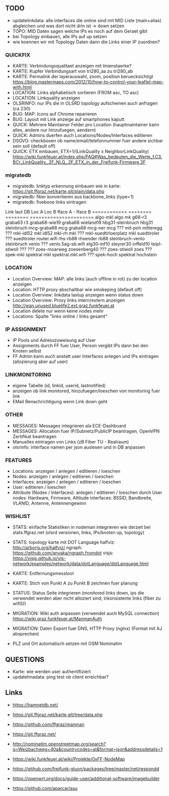 ## TODO

* updatelinkdata: alle interfaces die online sind mit MID Liste (main+alias) abgleichen und was dort nicht drin ist -> down setzen
* TOPO: MID Daten sagen welche IPs es noch auf dem Geraet gibt
 * bei Topology einbauen, alle IPs auf up setzen
 * wie koennen wir mit Topology Daten dann die Links einer IP zuordnen?


### QUICKFIX

* KARTE: Verbindungsqualitaet anzeigen mit linienstaerke?
* KARTE: Kupfer Verbindungsart von tri280_aa zu tri280_ab
* KARTE: Permalink der layerauswahl, zoom, position beruecksichtigt
    https://blog.mastermaps.com/2012/10/how-to-control-your-leaflet-map-with.html
* LOCATION: Links alphabetisch sortieren (FROM asc, TO asc)
* LOCATION: Linkquality anzeigen
* OLSRINFO: nur IPs die in OLSRD topology aufscheinen auch anfragen (ca 230)
* BUG: MAP: Icons auf Chrome reparieren
* BUG: Layout mit Link anzeige auf smartphones kaputt
* QUICK: Mehrere Maintainer Felder pro Location (hauptmaintainer kann alles, andere nur hinzufuegen, aendern)
* QUICK: Admins duerfen auch Locations/Nodes/Interfaces editieren
* DSGVO: checkboxen ob name/email/telefonnummer fuer andere sichbar sein soll (default off)
* QUICK: ETX einbauen, ETX=1/(LinkQuality x NeighborLinkQuality)
   https://wiki.funkfeuer.at/index.php/FAQ#Was_bedeuten_die_Werte_f.C3.BCr_LinkQuality_.2F_NLQ_.2F_ETX_in_der_Freifunk-Firmware.3F

### migratedb

* migratedb: linktyp erkennung einbauen wie in karte: https://git.ffgraz.net/karte.git/plain/data.php
* migratedb: fiber konvertieren aus backbone_links (type=1)
* migratedb: fivebone links eintragen

Link laut DB            Loc A      Loc B       Iface A - Iface B
============            ========   ========    ======================
algo-mkl                algo       mk
g68-r3                  graba63    r3
graba68-wie19           graba68    wieland19
hbg31-steinbruch        hbg31      steinbruch
mcg-graba68             mcg        graba68
mcg-ner                 mcg        ???
mit-poh                 mitteregg  ???
mkl-idl52               mkl        idl52
mkl-rh                  mkl        ???
mkl-suedtirloerplatz    mkl        suedtiroler   ??? suedtiroler.router.wifi
rhs-rb88                rhsender   rb88
steinbruch-venlo        steinbruch venlo         ??? venlo.5ag-sb.wifi
stg30-inf10             steyrer30  inffeld10
teipl-stiwoll           ???        ???
zoes-moarweg            zoesenberg40 ???
zoes-stiwoll            zoes       ???
spek-mkl                spektral   mkl           spektral.mkl.wifi ???
spek-hoch               spektral   hochstein


### LOCATION

* Location Overview: MAP: alle links (auch offline in rot) zu der location anzeigen
* Location: HTTP proxy abschaltbar wie smokeping (default off)
* Location Overview: linkdata lastup anzeigen wenn status down
* Location Overview: Proxy links intern/extern anzeigen http://wan.unused.bluelife2.ext.graz.funkfeuer.at
* Location delete nur wenn keine nodes mehr
* Locations: Spalte "links online / links gesamt"


### IP ASSIGNMENT

* IP Pools und Adresszuweisung auf User
* Assignments durch FF fuer User, Person vergibt IPs dann bei den Knoten selbst
* FF Admin kann auch anstatt user Interfaces anlegen und IPs eintragen (allozierung aber auf user)


### LINKMONITORING
* eigene Tabelle (id, linkid, userid, lastnotified)
* anzeigen ob link monitored, hinzufuegen/loeschen von monitoring fuer link
* EMail Benachrichtigung wenn Link down geht


### OTHER

* MESSAGES: Messages integrieren ala ECE-Dashboard
* MESSAGES: Allocation fuer IP/Subnetz/PublicIP beantragen, OpenVPN Zertifikat beantragen
* Manuelles eintragen von Links (zB Fiber TU - Realraum)
* olsrinfo: interface namen per json auslesen und in DB anpassen

### FEATURES

* Locations: anzeigen / anlegen / editieren / loeschen
* Nodes: anzeigen / anlegen / editieren / loeschen
* Interfaces: anzeigen / anlegen / editieren / loeschen
* User: editieren / loeschen
* Attribute (Nodes / Interfaces): anlegen / editieren / loeschen durch User
    nodes: Hardware, Firmware, Altitude
    interfaces: BSSID, Bandbreite, VLANID, Antenne, Antennengewinn


### WISHLIST

* STATS: einfache Statistiken in nodeman integrieren wie derzeit bei stats.ffgraz.net (olsrd versionen, links, IPs/knoten up, topology)
* STATS: topology karte mit DOT Language
    halfviz: http://arborjs.org/halfviz/
    ngraph: https://github.com/anvaka/ngraph.fromdot
    visjs: https://visjs.github.io/vis-network/examples/network/data/dotLanguage/dotLanguage.html

* KARTE: Entfernungsmesstool
* KARTE: Stich von Punkt A zu Punkt B zeichnen fuer planung
* STATUS: Status Seite integrieren (monitored links down, ips die verwendet werden aber nicht alloziert sind, inkonsistente links (fiber zu wifi5))

* MIGRATION: Wiki auth anpassen (verwendet auch MySQL connection) https://wiki.graz.funkfeuer.at/ManmanAuth
* MIGRATION: Daten Export fuer DNS, HTTP Proxy (nginx) (Format mit AJ absprechen)

* PLZ und Ort automatisch setzen mit OSM Nominatim


## QUESTIONS

* Karte: wie werden user authentifiziert
* updatehnadata: ping test ob client erreichbar?


## Links
* https://hamnetdb.net/

* https://git.ffgraz.net/karte.git/tree/data.php
* https://github.com/ffgraz/manman
* https://git.ffgraz.net/
* http://nominatim.openstreetmap.org/search?q=Weizbachweg+40a&countrycodes=at&format=json&addressdetails=1

* https://wiki.funkfeuer.at/wiki/Projekte/0xFF-NodeMap
* https://github.com/freifunk-gluon/packages/tree/master/net/respondd
* https://openwrt.org/docs/guide-user/additional-software/imagebuilder
* https://github.com/aparcar/asu
